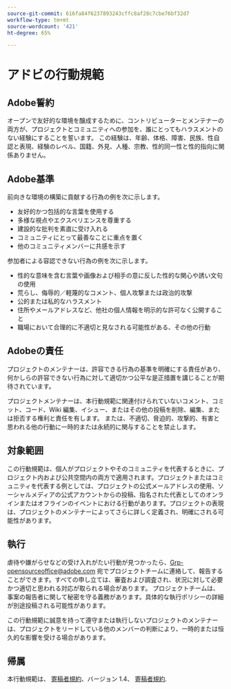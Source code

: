 ```yaml
---
source-git-commit: 616fa84f6237893243cffc8af28c7cbe76bf32d7
workflow-type: tm+mt
source-wordcount: '421'
ht-degree: 65%

---
```

# アドビの行動規範

## Adobe誓約

オープンで友好的な環境を醸成するために、コントリビューターとメンテナーの両方が、プロジェクトとコミュニティへの参加を、誰にとってもハラスメントのない経験にすることを誓います。 この経験は、年齢、体格、障害、民族、性自認と表現、経験のレベル、国籍、外見、人種、宗教、性的同一性と性的指向に関係ありません。

## Adobe基準

前向きな環境の構築に貢献する行為の例を次に示します。

* 友好的かつ包括的な言葉を使用する
* 多様な視点やエクスペリエンスを尊重する
* 建設的な批判を素直に受け入れる
* コミュニティにとって最善なことに重点を置く
* 他のコミュニティメンバーに共感を示す

参加者による容認できない行為の例を次に示します。

* 性的な意味を含む言葉や画像および相手の意に反した性的な関心や誘い文句の使用
* 荒らし、侮辱的／軽蔑的なコメント、個人攻撃または政治的攻撃
* 公的または私的なハラスメント
* 住所やメールアドレスなど、他社の個人情報を明示的な許可なく公開すること
* 職場において合理的に不適切と見なされる可能性がある、その他の行動

## Adobeの責任

プロジェクトのメンテナーは、許容できる行為の基準を明確にする責任があり、何かしらの許容できない行為に対して適切かつ公平な是正措置を講じることが期待されています。

プロジェクトメンテナーは、本行動規範に関連付けられていないコメント、コミット、コード、Wiki 編集、イシュー、またはその他の投稿を削除、編集、または拒否する権利と責任を有します。 または、不適切、脅迫的、攻撃的、有害と思われる他の行動に一時的または永続的に関与することを禁止します。

## 対象範囲

この行動規範は、個人がプロジェクトやそのコミュニティを代表するときに、プロジェクト内および公共空間内の両方で適用されます。プロジェクトまたはコミュニティを代表する例としては、プロジェクトの公式メールアドレスの使用、ソーシャルメディアの公式アカウントからの投稿、指名された代表としてのオンラインまたはオフラインのイベントにおける行動があります。プロジェクトの表現は、プロジェクトのメンテナーによってさらに詳しく定義され、明確にされる可能性があります。

## 執行

虐待や嫌がらせなどの受け入れがたい行動が見つかったら、Grp-opensourceoffice@adobe.com 宛でプロジェクトチームに連絡して、報告することができます。すべての申し立ては、審査および調査され、状況に対して必要かつ適切と思われる対応が取られる場合があります。 プロジェクトチームは、事案の報告者に関して秘密を守る義務があります。具体的な執行ポリシーの詳細が別途投稿される可能性があります。

この行動規範に誠意を持って遵守または執行しないプロジェクトのメンテナーは、プロジェクトをリードしている他のメンバーの判断により、一時的または恒久的な影響を受ける場合があります。

## 帰属

本行動規範は、 [寄稿者規約](https://www.contributor-covenant.org/)、バージョン 1.4、 [寄稿者規約](https://www.contributor-covenant.org/version/1/4/code-of-conduct/).
